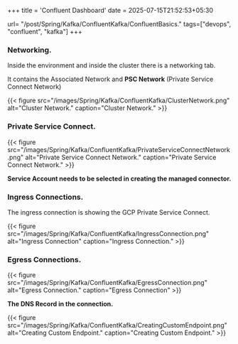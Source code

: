 +++
title = 'Confluent Dashboard'
date = 2025-07-15T21:52:53+05:30

url= "/post/Spring/Kafka/ConfluentKafka/ConfluentBasics."
tags=["devops", "confluent", "kafka"]
+++
### **Networking.**

Inside the environment and inside the cluster there is a networking tab.

It contains the Associated Network and **PSC Network** (Private Service Connect Network)

{{< figure src="/images/Spring/Kafka/ConfluentKafka/ClusterNetwork.png" alt="Cluster Network." caption="Cluster Network." >}}

### **Private Service Connect.**


{{< figure src="/images/Spring/Kafka/ConfluentKafka/PrivateServiceConnectNetwork.png" alt="Private Service Connect Network." caption="Private Service Connect Network." >}}

**Service Account needs to be selected in creating the managed connector.** 

### **Ingress Connections.**

The ingress connection is showing the GCP Private Service Connect.

{{< figure src="/images/Spring/Kafka/ConfluentKafka/IngressConnection.png" alt="Ingress Connection" caption="Ingress Connection." >}}

### **Egress Connections.**

{{< figure src="/images/Spring/Kafka/ConfluentKafka/EgressConnection.png" alt="Egress Connection." caption="Egress Connection" >}}

**The DNS Record in the connection.**

{{< figure src="/images/Spring/Kafka/ConfluentKafka/CreatingCustomEndpoint.png" alt="Creating Custom Endpoint." caption="Creating Custom Endpoint." >}}
